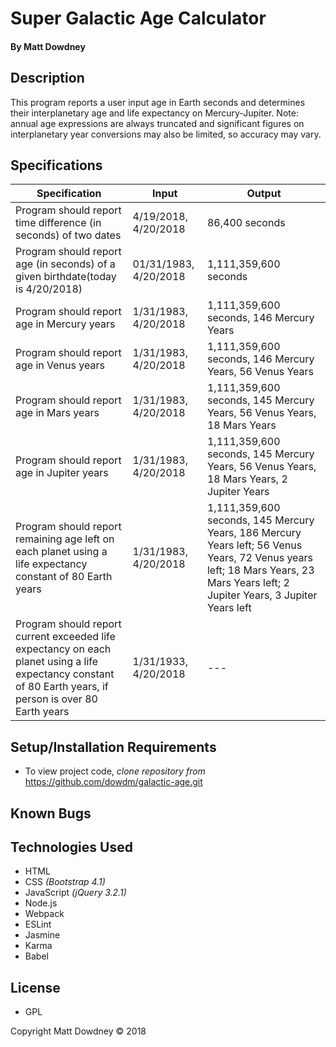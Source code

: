 # **Super Galactic Age Calculator**

#### By Matt Dowdney

## Description
This program reports a user input age in Earth seconds and determines their interplanetary age and life expectancy on Mercury-Jupiter. Note: annual age expressions are always truncated and significant figures on interplanetary year conversions may also be limited, so accuracy may vary.  

## Specifications

| Specification | Input | Output |
| --- | --- | --- |
| Program should report time difference (in seconds) of two dates  | 4/19/2018, 4/20/2018 | 86,400 seconds |
| Program should report age (in seconds) of a given birthdate(today is 4/20/2018) | 01/31/1983, 4/20/2018 | 1,111,359,600 seconds |
| Program should report age in Mercury years | 1/31/1983, 4/20/2018 | 1,111,359,600 seconds, 146 Mercury Years |
| Program should report age in Venus years | 1/31/1983, 4/20/2018 | 1,111,359,600 seconds, 146 Mercury Years, 56 Venus Years  |
| Program should report age in Mars years | 1/31/1983, 4/20/2018| 1,111,359,600 seconds, 145 Mercury Years, 56 Venus Years, 18 Mars Years  |
| Program should report age in Jupiter years | 1/31/1983, 4/20/2018 | 1,111,359,600 seconds, 145 Mercury Years, 56 Venus Years, 18 Mars Years, 2 Jupiter Years |
| Program should report remaining age left on each planet using a life expectancy constant of 80 Earth years   | 1/31/1983, 4/20/2018 | 1,111,359,600 seconds, 145 Mercury Years, 186 Mercury Years left; 56 Venus Years, 72 Venus years left; 18 Mars Years, 23 Mars Years left; 2 Jupiter Years, 3 Jupiter Years left|
| Program should report current exceeded life expectancy on each planet using a life expectancy constant of 80 Earth years, if person is over 80 Earth years | 1/31/1933, 4/20/2018 | --- |

## Setup/Installation Requirements

* To view project code, _clone repository from_ https://github.com/dowdm/galactic-age.git


## Known Bugs

## Technologies Used

* HTML
* CSS _(Bootstrap 4.1)_
* JavaScript _(jQuery 3.2.1)_
* Node.js
* Webpack
* ESLint
* Jasmine
* Karma
* Babel

## License

* GPL

 Copyright Matt Dowdney © 2018

